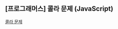 ## **\[프로그래머스\] 콜라 문제 (JavaScript)**
[콜라 문제](https://school.programmers.co.kr/learn/courses/30/lessons/132267)

